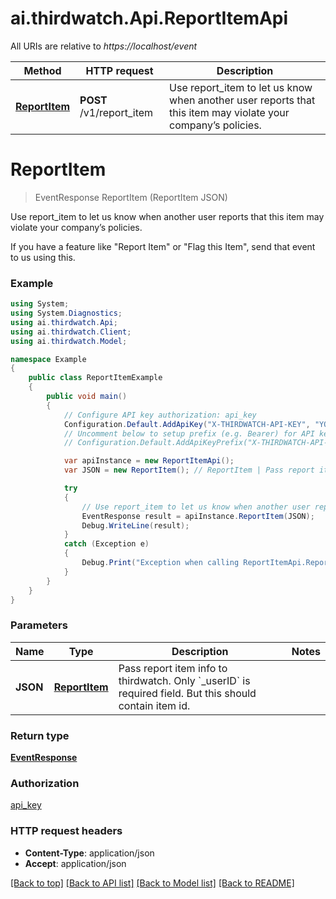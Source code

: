 # ai.thirdwatch.Api.ReportItemApi

All URIs are relative to *https://localhost/event*

Method | HTTP request | Description
------------- | ------------- | -------------
[**ReportItem**](ReportItemApi.md#reportitem) | **POST** /v1/report_item | Use report_item to let us know when another user reports that this item may violate your company’s policies.


<a name="reportitem"></a>
# **ReportItem**
> EventResponse ReportItem (ReportItem JSON)

Use report_item to let us know when another user reports that this item may violate your company’s policies.

If you have a feature like \"Report Item\" or \"Flag this Item\", send that event to us using this. 

### Example
```csharp
using System;
using System.Diagnostics;
using ai.thirdwatch.Api;
using ai.thirdwatch.Client;
using ai.thirdwatch.Model;

namespace Example
{
    public class ReportItemExample
    {
        public void main()
        {
            // Configure API key authorization: api_key
            Configuration.Default.AddApiKey("X-THIRDWATCH-API-KEY", "YOUR_API_KEY");
            // Uncomment below to setup prefix (e.g. Bearer) for API key, if needed
            // Configuration.Default.AddApiKeyPrefix("X-THIRDWATCH-API-KEY", "Bearer");

            var apiInstance = new ReportItemApi();
            var JSON = new ReportItem(); // ReportItem | Pass report item info to thirdwatch. Only `_userID` is required field. But this should contain item id.

            try
            {
                // Use report_item to let us know when another user reports that this item may violate your company’s policies.
                EventResponse result = apiInstance.ReportItem(JSON);
                Debug.WriteLine(result);
            }
            catch (Exception e)
            {
                Debug.Print("Exception when calling ReportItemApi.ReportItem: " + e.Message );
            }
        }
    }
}
```

### Parameters

Name | Type | Description  | Notes
------------- | ------------- | ------------- | -------------
 **JSON** | [**ReportItem**](ReportItem.md)| Pass report item info to thirdwatch. Only &#x60;_userID&#x60; is required field. But this should contain item id. | 

### Return type

[**EventResponse**](EventResponse.md)

### Authorization

[api_key](../README.md#api_key)

### HTTP request headers

 - **Content-Type**: application/json
 - **Accept**: application/json

[[Back to top]](#) [[Back to API list]](../README.md#documentation-for-api-endpoints) [[Back to Model list]](../README.md#documentation-for-models) [[Back to README]](../README.md)

